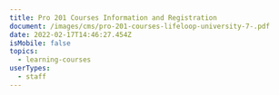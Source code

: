 ```yaml
---
title: Pro 201 Courses Information and Registration
document: /images/cms/pro-201-courses-lifeloop-university-7-.pdf
date: 2022-02-17T14:46:27.454Z
isMobile: false
topics:
  - learning-courses
userTypes:
  - staff
---
```

